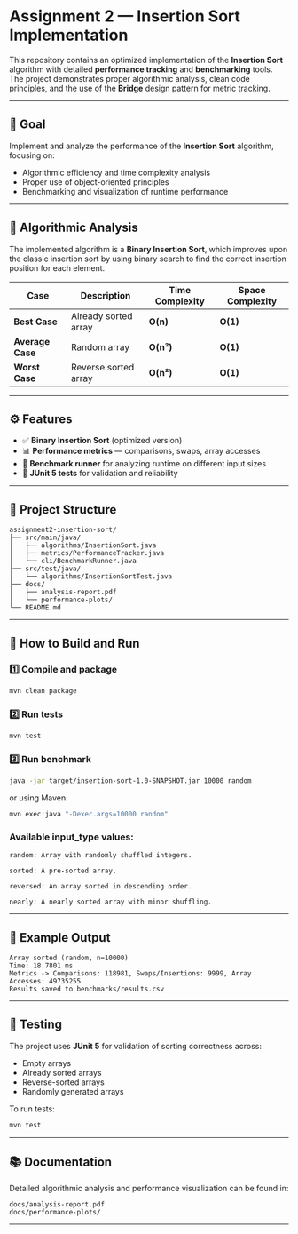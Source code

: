 # Assignment 2 — Insertion Sort Implementation

This repository contains an optimized implementation of the **Insertion Sort** algorithm with detailed **performance tracking** and **benchmarking** tools.  
The project demonstrates proper algorithmic analysis, clean code principles, and the use of the **Bridge** design pattern for metric tracking.

---

## 🎯 Goal
Implement and analyze the performance of the **Insertion Sort** algorithm, focusing on:
- Algorithmic efficiency and time complexity analysis  
- Proper use of object-oriented principles  
- Benchmarking and visualization of runtime performance  

---

## 🧠 Algorithmic Analysis

The implemented algorithm is a **Binary Insertion Sort**, which improves upon the classic insertion sort by using binary search to find the correct insertion position for each element.

| Case | Description | Time Complexity | Space Complexity |
|------|--------------|-----------------|------------------|
| **Best Case** | Already sorted array | **O(n)** | **O(1)** |
| **Average Case** | Random array | **O(n²)** | **O(1)** |
| **Worst Case** | Reverse sorted array | **O(n²)** | **O(1)** |

---

## ⚙️ Features
- ✅ **Binary Insertion Sort** (optimized version)  
- 📊 **Performance metrics** — comparisons, swaps, array accesses  
- 🚀 **Benchmark runner** for analyzing runtime on different input sizes  
- 🧪 **JUnit 5 tests** for validation and reliability  

---

## 📁 Project Structure

```
assignment2-insertion-sort/
├── src/main/java/
│   ├── algorithms/InsertionSort.java
│   ├── metrics/PerformanceTracker.java
│   └── cli/BenchmarkRunner.java
├── src/test/java/
│   └── algorithms/InsertionSortTest.java
├── docs/
│   ├── analysis-report.pdf
│   └── performance-plots/
└── README.md
```

---

## 🧩 How to Build and Run

### 1️⃣ Compile and package
```bash
mvn clean package
```

### 2️⃣ Run tests
```bash
mvn test
```

### 3️⃣ Run benchmark
```bash
java -jar target/insertion-sort-1.0-SNAPSHOT.jar 10000 random
```
or using Maven:
```bash
mvn exec:java "-Dexec.args=10000 random"
```

### Available input_type values:
```
random: Array with randomly shuffled integers.

sorted: A pre-sorted array.

reversed: An array sorted in descending order.

nearly: A nearly sorted array with minor shuffling.
```
---

## 🧾 Example Output

```
Array sorted (random, n=10000)
Time: 18.7801 ms
Metrics -> Comparisons: 118981, Swaps/Insertions: 9999, Array Accesses: 49735255
Results saved to benchmarks/results.csv
```

---

## 🧪 Testing
The project uses **JUnit 5** for validation of sorting correctness across:
- Empty arrays
- Already sorted arrays
- Reverse-sorted arrays
- Randomly generated arrays

To run tests:
```bash
mvn test

```

---

## 📚 Documentation
Detailed algorithmic analysis and performance visualization can be found in:
```
docs/analysis-report.pdf
docs/performance-plots/
```

---

